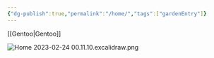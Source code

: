 ```yaml
---
{"dg-publish":true,"permalink":"/home/","tags":["gardenEntry"]}
---
```



[[Gentoo\|Gentoo]]

![Home 2023-02-24 00.11.10.excalidraw.png](/img/user/Excalidraw/Home%202023-02-24%2000.11.10.excalidraw.png)

